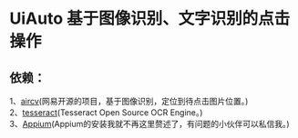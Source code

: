 # UiAuto 基于图像识别、文字识别的点击操作
## 依赖：
1、[aircv](https://github.com/NetEaseGame/aircv)(网易开源的项目，基于图像识别，定位到待点击图片位置。)  
2、[tesseract](https://github.com/tesseract-ocr/tesseract)(Tesseract Open Source OCR Engine。)  
3、[Appium](http://appium.io)(Appium的安装我就不再这里赘述了，有问题的小伙伴可以私信我。)  
